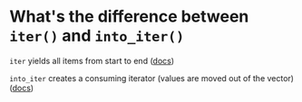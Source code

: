 # What's the difference between `iter()` and `into_iter()`

`iter` yields all items from start to end ([docs](https://doc.rust-lang.org/std/vec/struct.Vec.html#method.iter))

`into_iter` creates a consuming iterator (values are moved out of the vector) ([docs](https://doc.rust-lang.org/std/iter/trait.IntoIterator.html#tymethod.into_iter))
